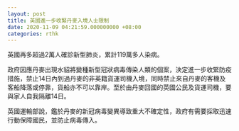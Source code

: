 ```yaml
---
layout: post
title: 英國進一步收緊丹麥入境人士限制
date: 2020-11-09 04:21:59.000000000 +08:00
categories: rthk
---
```


英國再多超過2萬人確診新型肺炎，累計119萬多人染病。

政府因應丹麥出現水貂將變種新型冠狀病毒傳染人類的個案，決定進一步收緊防疫措施，禁止14日內到過丹麥的非英籍貨運司機入境，同時禁止來自丹麥的客機及客船降落或停靠，貨船亦不可以靠岸。至於由丹麥回國的英國公民及貨運司機，要與家人自我隔離14日。 

英國運輸部說，鑑於丹麥的新冠病毒變異導致重大不確定性，政府有需要採取迅速行動保障國民，並防止病毒傳入。
